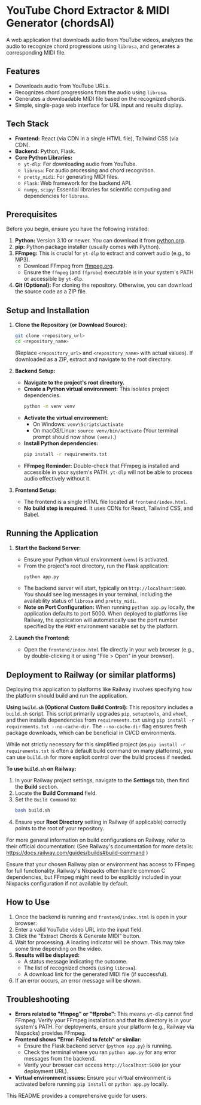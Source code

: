 # YouTube Chord Extractor & MIDI Generator (chordsAI)

A web application that downloads audio from YouTube videos, analyzes the audio to recognize chord progressions using `librosa`, and generates a corresponding MIDI file.

## Features

*   Downloads audio from YouTube URLs.
*   Recognizes chord progressions from the audio using `librosa`.
*   Generates a downloadable MIDI file based on the recognized chords.
*   Simple, single-page web interface for URL input and results display.

## Tech Stack

*   **Frontend:** React (via CDN in a single HTML file), Tailwind CSS (via CDN).
*   **Backend:** Python, Flask.
*   **Core Python Libraries:**
    *   `yt-dlp`: For downloading audio from YouTube.
    *   `librosa`: For audio processing and chord recognition.
    *   `pretty_midi`: For generating MIDI files.
    *   `Flask`: Web framework for the backend API.
    *   `numpy`, `scipy`: Essential libraries for scientific computing and dependencies for `librosa`.

## Prerequisites

Before you begin, ensure you have the following installed:

1.  **Python:** Version 3.10 or newer. You can download it from [python.org](https://www.python.org/).
2.  **pip:** Python package installer (usually comes with Python).
3.  **FFmpeg:** This is crucial for `yt-dlp` to extract and convert audio (e.g., to MP3).
    *   Download FFmpeg from [ffmpeg.org](https://ffmpeg.org/download.html).
    *   Ensure the `ffmpeg` (and `ffprobe`) executable is in your system's PATH or accessible by `yt-dlp`.
4.  **Git (Optional):** For cloning the repository. Otherwise, you can download the source code as a ZIP file.

## Setup and Installation

1.  **Clone the Repository (or Download Source):**
    ```bash
    git clone <repository_url>
    cd <repository_name> 
    ```
    (Replace `<repository_url>` and `<repository_name>` with actual values). If downloaded as a ZIP, extract and navigate to the root directory.

2.  **Backend Setup:**
    *   **Navigate to the project's root directory.**
    *   **Create a Python virtual environment:** This isolates project dependencies.
        ```bash
        python -m venv venv
        ```
    *   **Activate the virtual environment:**
        *   On Windows: `venv\Scripts\activate`
        *   On macOS/Linux: `source venv/bin/activate`
        (Your terminal prompt should now show `(venv)`.)
    *   **Install Python dependencies:**
        ```bash
        pip install -r requirements.txt
        ```
    *   **FFmpeg Reminder:** Double-check that FFmpeg is installed and accessible in your system's PATH. `yt-dlp` will not be able to process audio effectively without it.

3.  **Frontend Setup:**
    *   The frontend is a single HTML file located at `frontend/index.html`.
    *   **No build step is required.** It uses CDNs for React, Tailwind CSS, and Babel.

## Running the Application

1.  **Start the Backend Server:**
    *   Ensure your Python virtual environment (`venv`) is activated.
    *   From the project's root directory, run the Flask application:
        ```bash
        python app.py
        ```
    *   The backend server will start, typically on `http://localhost:5000`. You should see log messages in your terminal, including the availability status of `librosa` and `pretty_midi`.
    *   **Note on Port Configuration:**
        When running `python app.py` locally, the application defaults to port 5000.
        When deployed to platforms like Railway, the application will automatically use the port number specified by the `PORT` environment variable set by the platform.

2.  **Launch the Frontend:**
    *   Open the `frontend/index.html` file directly in your web browser (e.g., by double-clicking it or using "File > Open" in your browser).

## Deployment to Railway (or similar platforms)

Deploying this application to platforms like Railway involves specifying how the platform should build and run the application.

**Using `build.sh` (Optional Custom Build Control):**
This repository includes a `build.sh` script. This script primarily upgrades `pip`, `setuptools`, and `wheel`, and then installs dependencies from `requirements.txt` using `pip install -r requirements.txt --no-cache-dir`. The `--no-cache-dir` flag ensures fresh package downloads, which can be beneficial in CI/CD environments.

While not strictly necessary for this simplified project (as `pip install -r requirements.txt` is often a default build command on many platforms), you can use `build.sh` for more explicit control over the build process if needed.

**To use `build.sh` on Railway:**

1.  In your Railway project settings, navigate to the **Settings** tab, then find the **Build** section.
2.  Locate the **Build Command** field.
3.  Set the `Build Command` to:
    ```bash
    bash build.sh
    ```
4.  Ensure your **Root Directory** setting in Railway (if applicable) correctly points to the root of your repository.

For more general information on build configurations on Railway, refer to their official documentation:
(See Railway's documentation for more details: https://docs.railway.com/guides/builds#build-command )

Ensure that your chosen Railway plan or environment has access to FFmpeg for full functionality. Railway's Nixpacks often handle common C dependencies, but FFmpeg might need to be explicitly included in your Nixpacks configuration if not available by default.

## How to Use

1.  Once the backend is running and `frontend/index.html` is open in your browser:
2.  Enter a valid YouTube video URL into the input field.
3.  Click the "Extract Chords & Generate MIDI" button.
4.  Wait for processing. A loading indicator will be shown. This may take some time depending on the video.
5.  **Results will be displayed:**
    *   A status message indicating the outcome.
    *   The list of recognized chords (using `librosa`).
    *   A download link for the generated MIDI file (if successful).
6.  If an error occurs, an error message will be shown.

## Troubleshooting

*   **Errors related to "ffmpeg" or "ffprobe":** This means `yt-dlp` cannot find FFmpeg. Verify your FFmpeg installation and that its directory is in your system's PATH. For deployments, ensure your platform (e.g., Railway via Nixpacks) provides FFmpeg.
*   **Frontend shows "Error: Failed to fetch" or similar:**
    *   Ensure the Flask backend server (`python app.py`) is running.
    *   Check the terminal where you ran `python app.py` for any error messages from the backend.
    *   Verify your browser can access `http://localhost:5000` (or your deployment URL).
*   **Virtual environment issues:** Ensure your virtual environment is activated before running `pip install` or `python app.py` locally.

This README provides a comprehensive guide for users.
```

